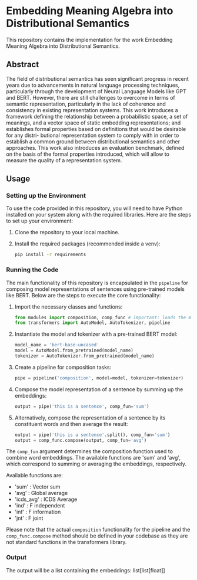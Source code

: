 # Embedding Meaning Algebra into Distributional Semantics

This repository contains the implementation for the work Embedding Meaning Algebra into
Distributional Semantics.

## Abstract
The field of distributional semantics has seen significant progress in recent years due
to advancements in natural language processing techniques, particularly through the
development of Neural Language Models like GPT and BERT. However, there are still
challenges to overcome in terms of semantic representation, particularly in the lack of
coherence and consistency in existing representation systems.
This work introduces a framework defining the relationship between a probabilistic
space, a set of meanings, and a vector space of static embedding representations; and
establishes formal properties based on definitions that would be desirable for any distri-
butional representation system to comply with in order to establish a common ground
between distributional semantics and other approaches. This work also introduces an
evaluation benchmark, defined on the basis of the formal properties introduced, which
will allow to measure the quality of a representation system.

## Usage

### Setting up the Environment

To use the code provided in this repository, you will need to have Python installed on your system along with the required libraries. Here are the steps to set up your environment:

1. Clone the repository to your local machine.
2. Install the required packages (recommended inside a venv):

    ```bash
    pip install -r requirements
    ```

### Running the Code

The main functionality of this repository is encapsulated in the `pipeline` for composing model representations of sentences using pre-trained models like BERT. Below are the steps to execute the core functionality:

1. Import the necessary classes and functions:

    ```python
    from modules import composition, comp_func # Important: loads the methods in HF Pipeline
    from transformers import AutoModel, AutoTokenizer, pipeline
    ```

2. Instantiate the model and tokenizer with a pre-trained BERT model:

    ```python
    model_name = 'bert-base-uncased'
    model = AutoModel.from_pretrained(model_name)
    tokenizer = AutoTokenizer.from_pretrained(model_name)
    ```

3. Create a pipeline for composition tasks:

    ```python
    pipe = pipeline('composition', model=model, tokenizer=tokenizer)
    ```

4. Compose the model representation of a sentence by summing up the embeddings:

    ```python
    output = pipe('this is a sentence', comp_fun='sum')
    ```

5. Alternatively, compose the representation of a sentence by its constituent words and then average the result:

    ```python
    output = pipe('this is a sentence'.split(), comp_fun='sum')
    output = comp_func.compose(output, comp_fun='avg')
    ```

The `comp_fun` argument determines the composition function used to combine word embeddings. The available functions are 'sum' and 'avg', which correspond to summing or averaging the embeddings, respectively.

Available functions are: 
   - 'sum'         : Vector sum
   - 'avg'         : Global average
   - 'icds_avg'    : ICDS Average
   - 'ind'         : F independent
   - 'inf'         : F information
   - 'jnt'         : F joint

Please note that the actual `composition` functionality for the pipeline and the `comp_func.compose` method should be defined in your codebase as they are not standard functions in the transformers library.

### Output

The output will be a list containing the embeddings: list[list[float]]
